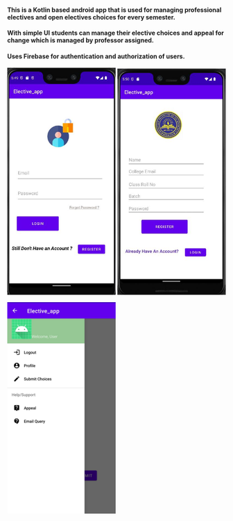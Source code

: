 #### This is a Kotlin based android app that is used for managing professional electives and open electives choices for every semester. 
#### With simple UI students can manage their elective choices and appeal for change which is managed by professor assigned.
#### Uses Firebase for authentication and authorization of users.
<p>
<img src="https://github.com/cyberbaaz/ElectiveApp/blob/main/assests/login%20demo.JPG" width="250px">
<img src="https://github.com/cyberbaaz/ElectiveApp/blob/main/assests/register%20demo.JPG" width="250px"></p>
<img src="https://github.com/cyberbaaz/ElectiveApp/blob/main/assests/submit%20page.jpg" width="250px">
